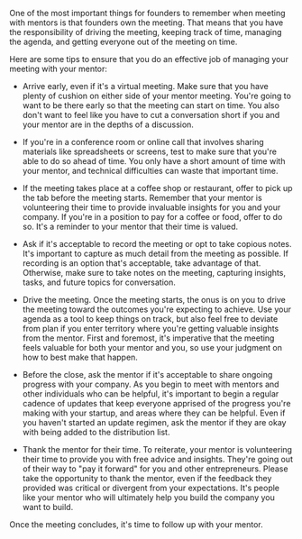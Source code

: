 One of the most important things for founders to remember when meeting with mentors is that founders own the meeting. That means that you have the responsibility of driving the meeting, keeping track of time, managing the agenda, and getting everyone out of the meeting on time.

Here are some tips to ensure that you do an effective job of managing your meeting with your mentor:

* Arrive early, even if it's a virtual meeting. Make sure that you have plenty of cushion on either side of your mentor meeting. You're going to want to be there early so that the meeting can start on time. You also don't want to feel like you have to cut a conversation short if you and your mentor are in the depths of a discussion.

* If you're in a conference room or online call that involves sharing materials like spreadsheets or screens, test to make sure that you're able to do so ahead of time. You only have a short amount of time with your mentor, and technical difficulties can waste that important time.

* If the meeting takes place at a coffee shop or restaurant, offer to pick up the tab before the meeting starts. Remember that your mentor is volunteering their time to provide invaluable insights for you and your company. If you're in a position to pay for a coffee or food, offer to do so. It's a reminder to your mentor that their time is valued.

* Ask if it's acceptable to record the meeting or opt to take copious notes. It's important to capture as much detail from the meeting as possible. If recording is an option that's acceptable, take advantage of that. Otherwise, make sure to take notes on the meeting, capturing insights, tasks, and future topics for conversation.

* Drive the meeting. Once the meeting starts, the onus is on you to drive the meeting toward the outcomes you're expecting to achieve. Use your agenda as a tool to keep things on track, but also feel free to deviate from plan if you enter territory where you're getting valuable insights from the mentor. First and foremost, it's imperative that the meeting feels valuable for both your mentor and you, so use your judgment on how to best make that happen.

* Before the close, ask the mentor if it's acceptable to share ongoing progress with your company. As you begin to meet with mentors and other individuals who can be helpful, it's important to begin a regular cadence of updates that keep everyone apprised of the progress you're making with your startup, and areas where they can be helpful. Even if you haven't started an update regimen, ask the mentor if they are okay with being added to the distribution list.

* Thank the mentor for their time. To reiterate, your mentor is volunteering their time to provide you with free advice and insights. They're going out of their way to "pay it forward" for you and other entrepreneurs. Please take the opportunity to thank the mentor, even if the feedback they provided was critical or divergent from your expectations. It's people like your mentor who will ultimately help you build the company you want to build.

Once the meeting concludes, it's time to follow up with your mentor.
